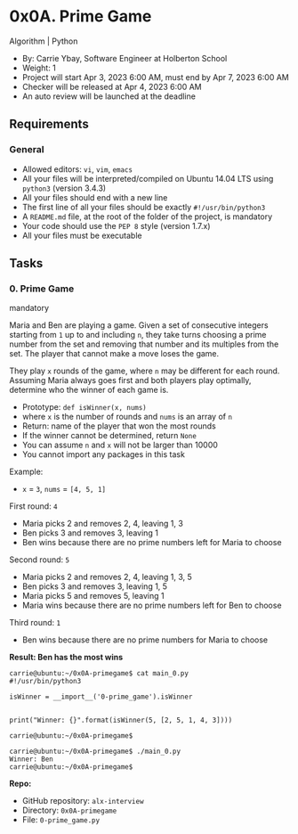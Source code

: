 0x0A. Prime Game
================

<div markdown="1">

<div class="align-items-center d-flex flex-wrap gap-3 my-2"
markdown="1">

<span class="label label-primary"
style="font-size: 14px;">Algorithm</span> | <span
class="label label-primary" style="font-size: 14px;">Python</span>

</div>

</div>

<div markdown="1">

-    By: Carrie Ybay, Software Engineer at Holberton School
-    Weight: 1
-    Project will start <span container="body" html="false"
    placement="auto top" toggle="tooltip" title=""
    original-title="2023-04-03 06:00 (GMT+03:00)"><span
    class="datetime">Apr 3, 2023 6:00 AM</span></span>, must end by
    <span container="body" html="false" placement="auto top"
    toggle="tooltip" title=""
    original-title="2023-04-07 06:00 (GMT+03:00)"><span
    class="datetime">Apr 7, 2023 6:00 AM</span></span>
-    Checker will be released at <span container="body" html="false"
    placement="auto top" toggle="tooltip" title=""
    original-title="2023-04-04 06:00 (GMT+03:00)"><span
    class="datetime">Apr 4, 2023 6:00 AM</span></span>
-    An auto review will be launched at the deadline

</div>

<div id="project_id" markdown="1" style="display: none"
project-id="1223">

</div>

<div id="project-description" class="panel panel-default" markdown="1">

<div class="panel-body" markdown="1">

Requirements
------------

### General

-   Allowed editors: `vi`, `vim`, `emacs`
-   All your files will be interpreted/compiled on Ubuntu 14.04 LTS
    using `python3` (version 3.4.3)
-   All your files should end with a new line
-   The first line of all your files should be exactly
    `#!/usr/bin/python3`
-   A `README.md` file, at the root of the folder of the project, is
    mandatory
-   Your code should use the `PEP 8` style (version 1.7.x)
-   All your files must be executable

</div>

</div>

Tasks
-----

<div id="task-num-0" markdown="1" data-role="task11549" position="1">

<div id="task-11549" class="panel panel-default task-card" markdown="1">

<span id="user_id" data-id="23482"></span>

<div class="panel-heading panel-heading-actions" markdown="1">

### 0. Prime Game

<div markdown="1">

<span class="label label-info"> mandatory </span>

</div>

</div>

<div class="panel-body" markdown="1">

<span id="user_id" data-id="23482"></span>

Maria and Ben are playing a game. Given a set of consecutive integers
starting from `1` up to and including `n`, they take turns choosing a
prime number from the set and removing that number and its multiples
from the set. The player that cannot make a move loses the game.

They play `x` rounds of the game, where `n` may be different for each
round. Assuming Maria always goes first and both players play optimally,
determine who the winner of each game is.

-   Prototype: `def isWinner(x, nums)`
-   where `x` is the number of rounds and `nums` is an array of `n`
-   Return: name of the player that won the most rounds
-   If the winner cannot be determined, return `None`
-   You can assume `n` and `x` will not be larger than 10000
-   You cannot import any packages in this task

Example:

-   `x` = `3`, `nums` = `[4, 5, 1]`

First round: `4`

-   Maria picks 2 and removes 2, 4, leaving 1, 3
-   Ben picks 3 and removes 3, leaving 1
-   Ben wins because there are no prime numbers left for Maria to choose

Second round: `5`

-   Maria picks 2 and removes 2, 4, leaving 1, 3, 5
-   Ben picks 3 and removes 3, leaving 1, 5
-   Maria picks 5 and removes 5, leaving 1
-   Maria wins because there are no prime numbers left for Ben to choose

Third round: `1`

-   Ben wins because there are no prime numbers for Maria to choose

**Result: Ben has the most wins**

    carrie@ubuntu:~/0x0A-primegame$ cat main_0.py
    #!/usr/bin/python3

    isWinner = __import__('0-prime_game').isWinner


    print("Winner: {}".format(isWinner(5, [2, 5, 1, 4, 3])))

    carrie@ubuntu:~/0x0A-primegame$

    carrie@ubuntu:~/0x0A-primegame$ ./main_0.py
    Winner: Ben
    carrie@ubuntu:~/0x0A-primegame$

</div>

<div class="list-group" markdown="1">

<div class="list-group-item" markdown="1">

**Repo:**

-   GitHub repository: `alx-interview`
-   Directory: `0x0A-primegame`
-   File: `0-prime_game.py`
